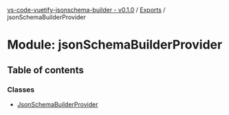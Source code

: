 [vs-code-vuetify-jsonschema-builder - v0.1.0](../README.md) / [Exports](../modules.md) / jsonSchemaBuilderProvider

# Module: jsonSchemaBuilderProvider

## Table of contents

### Classes

- [JsonSchemaBuilderProvider](../classes/jsonSchemaBuilderProvider.JsonSchemaBuilderProvider.md)
